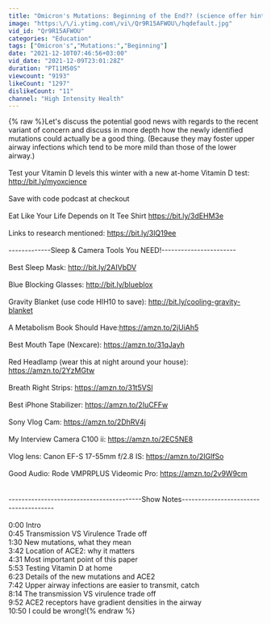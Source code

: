 ```yaml
---
title: "Omicron's Mutations: Beginning of the End?? (science offer hints)"
image: "https:\/\/i.ytimg.com\/vi\/Qr9R15AFWOU\/hqdefault.jpg"
vid_id: "Qr9R15AFWOU"
categories: "Education"
tags: ["Omicron's","Mutations:","Beginning"]
date: "2021-12-10T07:46:56+03:00"
vid_date: "2021-12-09T23:01:28Z"
duration: "PT11M50S"
viewcount: "9193"
likeCount: "1297"
dislikeCount: "11"
channel: "High Intensity Health"
---
```

{% raw %}Let's discuss the potential good news with regards to the recent variant of concern and discuss in more depth how the newly identified mutations could actually be a good thing.  (Because they may foster upper airway infections which tend to be more mild than those of the lower airway.) <br /><br />Test your Vitamin D levels this winter with a new at-home Vitamin D test:  <a rel="nofollow" target="blank" href="http://bit.ly/myoxcience">http://bit.ly/myoxcience</a><br /><br />Save with code podcast at checkout<br /><br />Eat Like Your Life Depends on It Tee Shirt <a rel="nofollow" target="blank" href="https://bit.ly/3dEHM3e">https://bit.ly/3dEHM3e</a><br /><br />Links to research mentioned: <a rel="nofollow" target="blank" href="https://bit.ly/3lQ19ee">https://bit.ly/3lQ19ee</a><br /><br />-------------Sleep &amp; Camera Tools You NEED!-----------------------<br /><br />Best Sleep Mask: <a rel="nofollow" target="blank" href="http://bit.ly/2AIVbDV">http://bit.ly/2AIVbDV</a><br /><br />Blue Blocking Glasses: <a rel="nofollow" target="blank" href="http://bit.ly/blueblox">http://bit.ly/blueblox</a><br /><br />Gravity Blanket (use code HIH10 to save): <a rel="nofollow" target="blank" href="http://bit.ly/cooling-gravity-blanket">http://bit.ly/cooling-gravity-blanket</a><br /><br />A Metabolism Book Should Have:<a rel="nofollow" target="blank" href="https://amzn.to/2jUiAh5">https://amzn.to/2jUiAh5</a><br /><br />Best Mouth Tape (Nexcare): <a rel="nofollow" target="blank" href="https://amzn.to/31qJayh">https://amzn.to/31qJayh</a><br /><br />Red Headlamp (wear this at night around your house): <a rel="nofollow" target="blank" href="https://amzn.to/2YzMGtw">https://amzn.to/2YzMGtw</a><br /><br />Breath Right Strips: <a rel="nofollow" target="blank" href="https://amzn.to/31t5VSl">https://amzn.to/31t5VSl</a><br /><br />Best iPhone Stabilizer: <a rel="nofollow" target="blank" href="https://amzn.to/2IuCFFw">https://amzn.to/2IuCFFw</a><br /><br />Sony Vlog Cam: <a rel="nofollow" target="blank" href="https://amzn.to/2DhRV4j">https://amzn.to/2DhRV4j</a><br /><br />My Interview Camera C100 ii: <a rel="nofollow" target="blank" href="https://amzn.to/2EC5NE8">https://amzn.to/2EC5NE8</a><br /><br />Vlog lens: Canon EF-S 17-55mm f/2.8 IS: <a rel="nofollow" target="blank" href="https://amzn.to/2IGlfSo">https://amzn.to/2IGlfSo</a><br /><br />Good Audio: Rode VMPRPLUS Videomic Pro: <a rel="nofollow" target="blank" href="https://amzn.to/2v9W9cm">https://amzn.to/2v9W9cm</a><br /><br /><br />-----------------------------------------Show Notes--------------------------------------<br /><br />0:00 Intro<br />0:45 Transmission VS Virulence Trade off<br />1:30 New mutations, what they mean<br />3:42 Location of ACE2: why it matters<br />4:31 Most important point of this paper<br />5:53 Testing Vitamin D at home<br />6:23 Details of the new mutations and ACE2<br />7:42 Upper airway infections are easier to transmit, catch<br />8:14 The transmission VS virulence trade off<br />9:52 ACE2 receptors have gradient densities in the airway<br />10:50 I could be wrong!{% endraw %}
